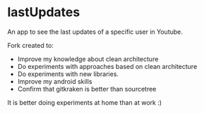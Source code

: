 lastUpdates
===========

An app to see the last updates of a specific user in Youtube.

Fork created to:
- Improve my knowledge about clean architecture
- Do experiments with approaches based on clean architecture
- Do experiments with new libraries.
- Improve my android skills
- Confirm that gitkraken is better than sourcetree

It is better doing experiments at home than at work :)
